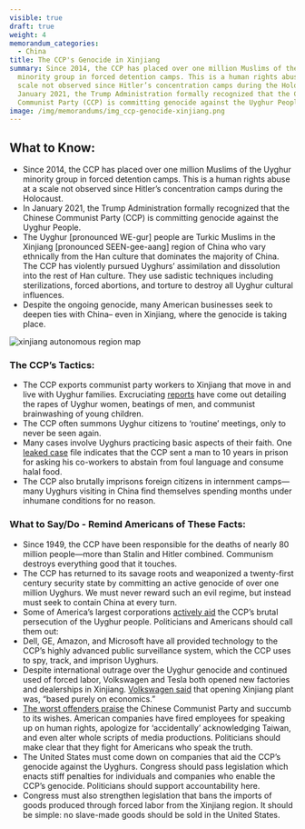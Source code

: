 ```yaml
---
visible: true
draft: true
weight: 4
memorandum_categories:
  - China
title: The CCP's Genocide in Xinjiang
summary: Since 2014, the CCP has placed over one million Muslims of the Uyghur
  minority group in forced detention camps. This is a human rights abuse at a
  scale not observed since Hitler’s concentration camps during the Holocaust. In
  January 2021, the Trump Administration formally recognized that the Chinese
  Communist Party (CCP) is committing genocide against the Uyghur People.
image: /img/memorandums/img_ccp-genocide-xinjiang.png
---
```



## What to Know:

- Since 2014, the CCP has placed over one million Muslims of the Uyghur minority group in forced detention camps. This is a human rights abuse at a scale not observed since Hitler’s concentration camps during the Holocaust. 
- In January 2021, the Trump Administration formally recognized that the Chinese Communist Party (CCP) is committing genocide against the Uyghur People. 
- The Uyghur [pronounced WE-gur] people are Turkic Muslims in the Xinjiang [pronounced SEEN-gee-aang] region of China who vary ethnically from the Han culture that dominates the majority of China. The CCP has violently pursued Uyghurs’ assimilation and dissolution into the rest of Han culture. They use sadistic techniques including sterilizations, forced abortions, and torture to destroy all Uyghur cultural influences.
- Despite the ongoing genocide, many American businesses seek to deepen ties with China– even in Xinjiang, where the genocide is taking place. 

![xinjiang autonomous region map](/img/memorandums/xinjiang-autonomous-region-map.webp)

### The CCP’s Tactics:

- The CCP exports communist party workers to Xinjiang that move in and live with Uyghur families. Excruciating [reports](https://www.cnn.com/2018/05/14/asia/china-xinjiang-home-stays-intl/index.html) have come out detailing the rapes of Uyghur women, beatings of men, and communist brainwashing of young children.
- The CCP often summons Uyghur citizens to ‘routine’ meetings, only to never be seen again. 
- Many cases involve Uyghurs practicing basic aspects of their faith. One [leaked case](https://www.nbcnews.com/news/all/secret-chinese-documents-reveal-inner-workings-muslim-detention-camps-n1089941) file indicates that the CCP sent a man to 10 years in prison for asking his co-workers to abstain from foul language and consume halal food.
- The CCP also brutally imprisons foreign citizens in internment camps—many Uyghurs visiting in China find themselves spending months under inhumane conditions for no reason. 


### What to Say/Do - Remind Americans of These Facts:

- Since 1949, the CCP have been responsible for the deaths of nearly 80 million people—more than Stalin and Hitler combined. Communism destroys everything good that it touches.
- The CCP has returned to its savage roots and weaponized a twenty-first century security state by committing an active genocide of over one million Uyghurs. We must never reward such an evil regime, but instead must seek to contain China at every turn.
- Some of America’s largest corporations [actively aid](https://www.washingtonexaminer.com/restoring-america/patriotism-unity/us-companies-are-colluding-in-chinas-domestic-oppression) the CCP’s brutal persecution of the Uyghur people. Politicians and Americans should call them out:
- Dell, GE, Amazon, and Microsoft have all provided technology to the CCP’s highly advanced public surveillance system, which the CCP uses to spy, track, and imprison Uyghurs.
- Despite international outrage over the Uyghur genocide and continued used of forced labor, Volkswagen and Tesla both opened new factories and dealerships in Xinjiang. [Volkswagen said](https://www.dw.com/en/volkswagen-defends-presence-in-chinas-xinjiang-amid-uproar-over-uighur-abuses/a-51427056) that opening Xinjiang plant was, “based purely on economics.” 
- [The worst offenders praise](https://www.nbcnews.com/think/opinion/nba-s-fight-china-has-revealed-dangerous-ambitions-communist-party-ncna1069781) the Chinese Communist Party and succumb to its wishes. American companies have fired employees for speaking up on human rights, apologize for ‘accidentally’ acknowledging Taiwan, and even alter whole scripts of media productions. Politicians should make clear that they fight for Americans who speak the truth.
- The United States must come down on companies that aid the CCP’s genocide against the Uyghurs. Congress should pass legislation which enacts stiff penalties for individuals and companies who enable the CCP’s genocide. Politicians should support accountability here.
- Congress must also strengthen legislation that bans the imports of goods produced through forced labor from the Xinjiang region. It should be simple: no slave-made goods should be sold in the United States.